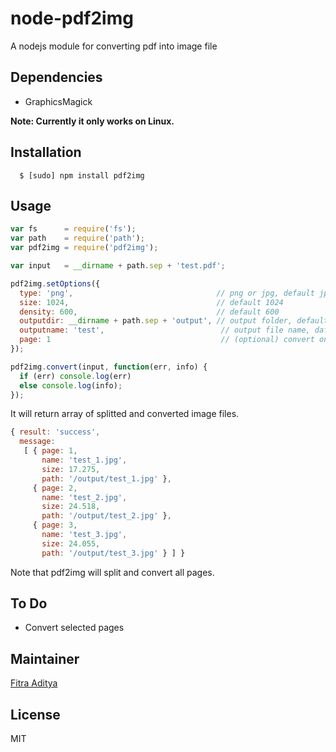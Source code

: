 # node-pdf2img

A nodejs module for converting pdf into image file

## Dependencies
- GraphicsMagick

**Note: Currently it only works on Linux.**

## Installation
```
  $ [sudo] npm install pdf2img
```

## Usage

```javascript
var fs      = require('fs');
var path    = require('path');
var pdf2img = require('pdf2img');

var input   = __dirname + path.sep + 'test.pdf';

pdf2img.setOptions({
  type: 'png',                                // png or jpg, default jpg
  size: 1024,                                 // default 1024
  density: 600,                               // default 600
  outputdir: __dirname + path.sep + 'output', // output folder, default null (if null given, then it will create folder name same as file name)
  outputname: 'test',                          // output file name, dafault null (if null given, then it will create image name same as input name)
  page: 1                                      // (optional) convert only given page (1-indexed).
});

pdf2img.convert(input, function(err, info) {
  if (err) console.log(err)
  else console.log(info);
});
```

It will return array of splitted and converted image files.

```javascript
{ result: 'success',
  message: 
   [ { page: 1,
       name: 'test_1.jpg',
       size: 17.275,
       path: '/output/test_1.jpg' },
     { page: 2,
       name: 'test_2.jpg',
       size: 24.518,
       path: '/output/test_2.jpg' },
     { page: 3,
       name: 'test_3.jpg',
       size: 24.055,
       path: '/output/test_3.jpg' } ] }
```

Note that pdf2img will split and convert all pages.

## To Do
* Convert selected pages

## Maintainer
[Fitra Aditya][0]

## License
MIT

[0]: https://github.com/fitraditya
